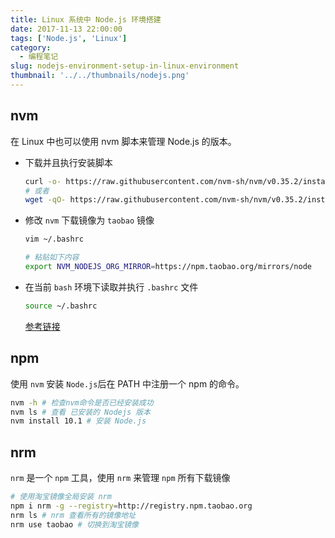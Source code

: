 ```yaml
---
title: Linux 系统中 Node.js 环境搭建
date: 2017-11-13 22:00:00
tags: ['Node.js', 'Linux']
category:
  - 编程笔记
slug: nodejs-environment-setup-in-linux-environment
thumbnail: '../../thumbnails/nodejs.png'
---
```


## nvm

在 Linux 中也可以使用 nvm 脚本来管理 Node.js 的版本。

- 下载并且执行安装脚本

  ```bash
  curl -o- https://raw.githubusercontent.com/nvm-sh/nvm/v0.35.2/install.sh | bash
  # 或者
  wget -qO- https://raw.githubusercontent.com/nvm-sh/nvm/v0.35.2/install.sh | bash
  ```

- 修改 `nvm` 下载镜像为 `taobao` 镜像

  ```bash
  vim ~/.bashrc

  # 粘贴如下内容
  export NVM_NODEJS_ORG_MIRROR=https://npm.taobao.org/mirrors/node
  ```

- 在当前 `bash` 环境下读取并执行 `.bashrc` 文件

  ```bash
  source ~/.bashrc
  ```

  [参考链接](https://github.com/nvm-sh/nvm#installing-and-updating)

## npm

使用 `nvm` 安装 `Node.js`后在 PATH 中注册一个 npm 的命令。

```bash
nvm -h # 检查nvm命令是否已经安装成功
nvm ls # 查看 已安装的 Nodejs 版本
nvm install 10.1 # 安装 Node.js
```

## nrm

`nrm` 是一个 `npm` 工具，使用 `nrm` 来管理 `npm` 所有下载镜像

```bash
# 使用淘宝镜像全局安装 nrm
npm i nrm -g --registry=http://registry.npm.taobao.org
nrm ls # nrm 查看所有的镜像地址
nrm use taobao # 切换到淘宝镜像
```
